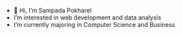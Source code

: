 - 👋 Hi, I’m Sampada Pokharel
- I’m interested in web development and data analysis 
- I’m currently majoring in Computer Science and Business 


<!---
sampu13/sampu13 is a ✨ special ✨ repository because its `README.md` (this file) appears on your GitHub profile.
You can click the Preview link to take a look at your changes.
--->
